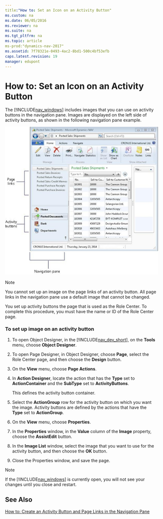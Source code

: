 ```yaml
---
title:"How to: Set an Icon on an Activity Button"
ms.custom: na
ms.date: 06/05/2016
ms.reviewer: na
ms.suite: na
ms.tgt_pltfrm: na
ms.topic: article
ms-prod:"dynamics-nav-2017"
ms.assetid: 7f78321e-0493-4ac2-8bd1-500c4bf53efb
caps.latest.revision: 19
manager: edupont
---
```

# How to: Set an Icon on an Activity Button
The [!INCLUDE[nav_windows](includes/nav_windows_md.md)] includes images that you can use on activity buttons in the navigation pane. Images are displayed on the left side of activity buttons, as shown in the following navigation pane example.  
  
 ![Navigation pane clip that shows Activity buttons](media/NAV_ADG_NavigationPane_ActivityButtons.jpg "NAV\_ADG\_NavigationPane\_ActivityButtons")  
  
> [!NOTE]  
>  You cannot set up an image on the page links of an activity button. All page links in the navigation pane use a default image that cannot be changed.  
  
 You set up activity buttons the page that is used as the Role Center. To complete this procedure, you must have the name or ID of the Role Center page.  
  
### To set up image on an activity button  
  
1.  To open Object Designer, in the [!INCLUDE[nav_dev_short](includes/nav_dev_short_md.md)], on the **Tools** menu, choose **Object Designer**.  
  
2.  To open Page Designer, in Object Designer, choose **Page**, select the Role Center page, and then choose the **Design** button.  
  
3.  On the **View** menu, choose **Page Actions**.  
  
4.  In **Action Designer**, locate the action that has the **Type** set to **ActionContainer** and the **SubType** set to **ActivityButtons**.  
  
     This defines the activity button container.  
  
5.  Select the **ActionGroup** row for the activity button on which you want the image. Activity buttons are defined by the actions that have the **Type** set to **ActionGroup**.  
  
6.  On the **View** menu, choose **Properties**.  
  
7.  In the **Properties** window, in the **Value** column of the **Image** property, choose the **AssistEdit** button.  
  
8.  In the **Image List** window, select the image that you want to use for the activity button, and then choose the **OK** button.  
  
9. Close the Properties window, and save the page.  
  
> [!NOTE]  
>  If the [!INCLUDE[nav_windows](includes/nav_windows_md.md)] is currently open, you will not see your changes until you close and restart.  
  
## See Also  
 [How to: Create an Activity Button and Page Links in the Navigation Pane](../Topic/How%20to:%20Create%20an%20Activity%20Button%20and%20Page%20Links%20in%20the%20Navigation%20Pane.md)